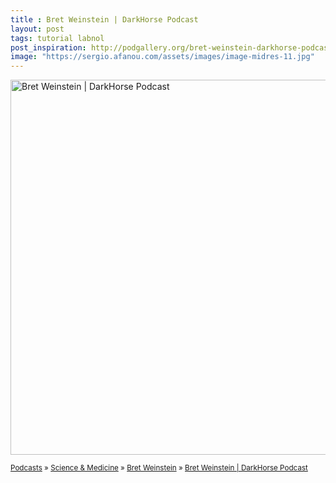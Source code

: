 ```yaml
---
title : Bret Weinstein | DarkHorse Podcast
layout: post
tags: tutorial labnol
post_inspiration: http://podgallery.org/bret-weinstein-darkhorse-podcast/
image: "https://sergio.afanou.com/assets/images/image-midres-11.jpg"
---
```


<p><a href="http://podgallery.org/bret-weinstein-darkhorse-podcast/" style="border:none;"><img width="600" height="600" src="http://podgallery.org/artwork/podcasts/bret-weinstein-darkhorse-podcast.jpg" class="attachment-post-thumbnail size-post-thumbnail wp-post-image" alt="Bret Weinstein | DarkHorse Podcast" srcset="http://i2.wp.com/podgallery.org/artwork/podcasts/bret-weinstein-darkhorse-podcast.jpg?resize=200%2C200 200w, http://i2.wp.com/podgallery.org/artwork/podcasts/bret-weinstein-darkhorse-podcast.jpg?w=600 600w" sizes="(max-width: 600px) 100vw, 600px" /></a></p><p><small><a href="http://podgallery.org/">Podcasts</a> &raquo; <a href="http://podgallery.org/topic/science-medicine/" title="1315">Science &amp; Medicine</a> &raquo; <a href="http://podgallery.org/producer/bret-weinstein/" rel="tag">Bret Weinstein</a> &raquo; <a href='http://podgallery.org/bret-weinstein-darkhorse-podcast/'>Bret Weinstein | DarkHorse Podcast</a></small></p><div class='yarpp-related-rss yarpp-related-none'>
</div>
